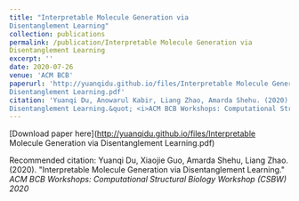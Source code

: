 ```yaml
---
title: "Interpretable Molecule Generation via
Disentanglement Learning"
collection: publications
permalink: /publication/Interpretable Molecule Generation via
Disentanglement Learning
excerpt: ''
date: 2020-07-26
venue: 'ACM BCB'
paperurl: 'http://yuanqidu.github.io/files/Interpretable Molecule Generation via
Disentanglement Learning.pdf'
citation: 'Yuanqi Du, Anowarul Kabir, Liang Zhao, Amarda Shehu. (2020). &quot;Interpretable Molecule Generation via
Disentanglement Learning.&quot; <i>ACM BCB Workshops: Computational Structural Biology Workshop (CSBW) 2020</i>'
---
```


[Download paper here](http://yuanqidu.github.io/files/Interpretable Molecule Generation via
Disentanglement Learning.pdf)

Recommended citation: Yuanqi Du, Xiaojie Guo, Amarda Shehu, Liang Zhao. (2020). &quot;Interpretable Molecule Generation via
Disentanglement Learning.&quot; <i>ACM BCB Workshops: Computational Structural Biology Workshop (CSBW) 2020</i>
